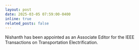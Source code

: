 ```yaml
---
layout: post
date: 2025-03-05 07:59:00-0400
inline: true
related_posts: false
---
```


Nishanth has been appointed as an Associate Editor for the IEEE Transactions on Transportation Electrification.
